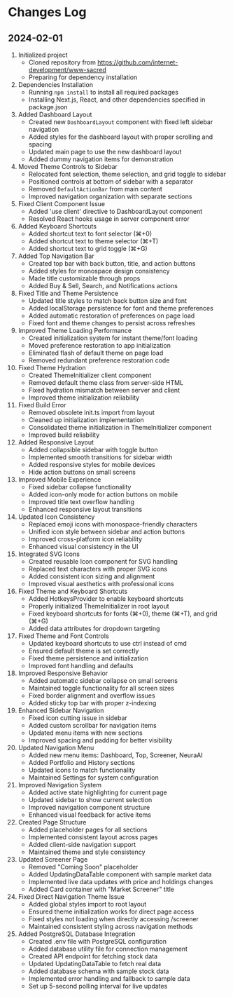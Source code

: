 # Changes Log

## 2024-02-01
1. Initialized project
   - Cloned repository from https://github.com/internet-development/www-sacred
   - Preparing for dependency installation
2. Dependencies Installation
   - Running `npm install` to install all required packages
   - Installing Next.js, React, and other dependencies specified in package.json
3. Added Dashboard Layout
   - Created new `DashboardLayout` component with fixed left sidebar navigation
   - Added styles for the dashboard layout with proper scrolling and spacing
   - Updated main page to use the new dashboard layout
   - Added dummy navigation items for demonstration
4. Moved Theme Controls to Sidebar
   - Relocated font selection, theme selection, and grid toggle to sidebar
   - Positioned controls at bottom of sidebar with a separator
   - Removed `DefaultActionBar` from main content
   - Improved navigation organization with separate sections
5. Fixed Client Component Issue
   - Added 'use client' directive to DashboardLayout component
   - Resolved React hooks usage in server component error
6. Added Keyboard Shortcuts
   - Added shortcut text to font selector (⌘+0)
   - Added shortcut text to theme selector (⌘+T)
   - Added shortcut text to grid toggle (⌘+G)
7. Added Top Navigation Bar
   - Created top bar with back button, title, and action buttons
   - Added styles for monospace design consistency
   - Made title customizable through props
   - Added Buy & Sell, Search, and Notifications actions
8. Fixed Title and Theme Persistence
   - Updated title styles to match back button size and font
   - Added localStorage persistence for font and theme preferences
   - Added automatic restoration of preferences on page load
   - Fixed font and theme changes to persist across refreshes
9. Improved Theme Loading Performance
   - Created initialization system for instant theme/font loading
   - Moved preference restoration to app initialization
   - Eliminated flash of default theme on page load
   - Removed redundant preference restoration code
10. Fixed Theme Hydration
    - Created ThemeInitializer client component
    - Removed default theme class from server-side HTML
    - Fixed hydration mismatch between server and client
    - Improved theme initialization reliability
11. Fixed Build Error
    - Removed obsolete init.ts import from layout
    - Cleaned up initialization implementation
    - Consolidated theme initialization in ThemeInitializer component
    - Improved build reliability
12. Added Responsive Layout
    - Added collapsible sidebar with toggle button
    - Implemented smooth transitions for sidebar width
    - Added responsive styles for mobile devices
    - Hide action buttons on small screens
13. Improved Mobile Experience
    - Fixed sidebar collapse functionality
    - Added icon-only mode for action buttons on mobile
    - Improved title text overflow handling
    - Enhanced responsive layout transitions
14. Updated Icon Consistency
    - Replaced emoji icons with monospace-friendly characters
    - Unified icon style between sidebar and action buttons
    - Improved cross-platform icon reliability
    - Enhanced visual consistency in the UI
15. Integrated SVG Icons
    - Created reusable Icon component for SVG handling
    - Replaced text characters with proper SVG icons
    - Added consistent icon sizing and alignment
    - Improved visual aesthetics with professional icons
16. Fixed Theme and Keyboard Shortcuts
    - Added HotkeysProvider to enable keyboard shortcuts
    - Properly initialized ThemeInitializer in root layout
    - Fixed keyboard shortcuts for fonts (⌘+0), theme (⌘+T), and grid (⌘+G)
    - Added data attributes for dropdown targeting
17. Fixed Theme and Font Controls
    - Updated keyboard shortcuts to use ctrl instead of cmd
    - Ensured default theme is set correctly
    - Fixed theme persistence and initialization
    - Improved font handling and defaults
18. Improved Responsive Behavior
    - Added automatic sidebar collapse on small screens
    - Maintained toggle functionality for all screen sizes
    - Fixed border alignment and overflow issues
    - Added sticky top bar with proper z-indexing
19. Enhanced Sidebar Navigation
    - Fixed icon cutting issue in sidebar
    - Added custom scrollbar for navigation items
    - Updated menu items with new sections
    - Improved spacing and padding for better visibility
20. Updated Navigation Menu
    - Added new menu items: Dashboard, Top, Screener, NeuraAI
    - Added Portfolio and History sections
    - Updated icons to match functionality
    - Maintained Settings for system configuration
21. Improved Navigation System
    - Added active state highlighting for current page
    - Updated sidebar to show current selection
    - Improved navigation component structure
    - Enhanced visual feedback for active items
22. Created Page Structure
    - Added placeholder pages for all sections
    - Implemented consistent layout across pages
    - Added client-side navigation support
    - Maintained theme and style consistency 
23. Updated Screener Page
    - Removed "Coming Soon" placeholder
    - Added UpdatingDataTable component with sample market data
    - Implemented live data updates with price and holdings changes
    - Added Card container with "Market Screener" title 
24. Fixed Direct Navigation Theme Issue
    - Added global styles import to root layout
    - Ensured theme initialization works for direct page access
    - Fixed styles not loading when directly accessing /screener
    - Maintained consistent styling across navigation methods 
25. Added PostgreSQL Database Integration
    - Created .env file with PostgreSQL configuration
    - Added database utility file for connection management
    - Created API endpoint for fetching stock data
    - Updated UpdatingDataTable to fetch real data
    - Added database schema with sample stock data
    - Implemented error handling and fallback to sample data
    - Set up 5-second polling interval for live updates 